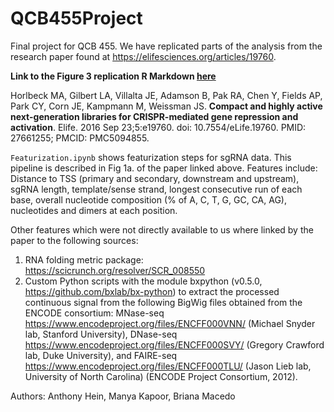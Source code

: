 # QCB455Project
Final project for QCB 455. We have replicated parts of the analysis from the research paper found at https://elifesciences.org/articles/19760.

**Link to the Figure 3 replication R Markdown [here](http://notes.anthonyhein.com/Fig3_Replication.html)**

Horlbeck MA, Gilbert LA, Villalta JE, Adamson B, Pak RA, Chen Y, Fields AP, Park CY, Corn JE, Kampmann M, Weissman JS. __Compact and highly active next-generation libraries for CRISPR-mediated gene repression and activation__. Elife. 2016 Sep 23;5:e19760. doi: 10.7554/eLife.19760. PMID: 27661255; PMCID: PMC5094855.

`Featurization.ipynb` shows featurization steps for sgRNA data. This pipeline is described in Fig 1a. of the paper linked above. Features include: Distance to TSS (primary and secondary, downstream and upstream), sgRNA length, template/sense strand, longest consecutive run of each base, overall nucleotide composition (% of A, C, T, G, GC, CA, AG), nucleotides and dimers at each position.

Other features which were not directly available to us where linked by the paper to the following sources:
1. RNA folding metric package: https://scicrunch.org/resolver/SCR_008550
2. Custom Python scripts with the module bxpython (v0.5.0, https://github.com/bxlab/bx-python) to extract the processed continuous signal from the following BigWig files obtained from the ENCODE consortium: MNase-seq https://www.encodeproject.org/files/ENCFF000VNN/ (Michael Snyder lab, Stanford University), DNase-seq https://www.encodeproject.org/files/ENCFF000SVY/ (Gregory Crawford lab, Duke University), and FAIRE-seq https://www.encodeproject.org/files/ENCFF000TLU/ (Jason Lieb lab, University of North Carolina) (ENCODE Project Consortium, 2012). 

Authors: Anthony Hein, Manya Kapoor, Briana Macedo
